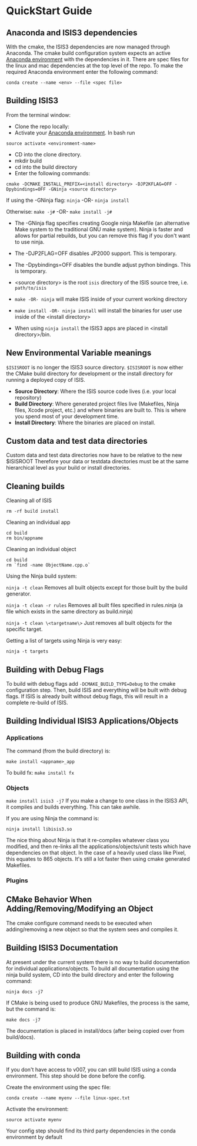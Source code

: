 # QuickStart Guide

## Anaconda and ISIS3 dependencies
With the cmake, the ISIS3 dependencies are now managed through Anaconda. The cmake build configuration system expects an active [Anaconda environment](https://conda.io/docs/user-guide/tasks/manage-environments.html#activating-an-environment) with the dependencies in it. There are spec files for the linux and mac dependencies at the top level of the repo. To make the required Anaconda environment enter the following command:

`conda create --name <env> --file <spec file>`

## Building ISIS3
From the terminal window:
* Clone the repo locally:  <repo directory>
* Activate your [Anaconda environment](https://conda.io/docs/user-guide/tasks/manage-environments.html#activating-an-environment). In bash run

`source activate <environment-name>`

* CD into the clone directory.
* mkdir build
* cd into the build directory
* Enter the following commands:

`cmake -DCMAKE_INSTALL_PREFIX=<install directory> -DJP2KFLAG=OFF -Dpybindings=OFF -GNinja <source directory>`

If using the -GNinja flag:  `ninja` -OR- `ninja install`

Otherwise: `make -j#` -OR- `make install -j#`


* The -GNinja flag specifies creating Google ninja Makefile (an alternative Make system to the traditional GNU make system). Ninja is faster and allows for partial rebuilds, but you can remove this flag if you don't want to use ninja.

* The -DJP2FLAG=OFF disables JP2000 support.  This is temporary.

* The -Dpybindings=OFF disables the bundle adjust python bindings.  This is temporary.

* \<source directory\> is the root `isis` directory of the ISIS source tree, i.e. `path/to/isis` 

* ``` make -OR- ninja ``` will make ISIS inside of your current working directory

* ``` make install -OR- ninja install ``` will install the binaries for user use inside of the \<install directory\>

* When using ``` ninja install ``` the ISIS3 apps are placed in \<install directory\>/bin. 
 


## New Environmental Variable meanings
`$ISISROOT` is no longer the ISIS3 source directory. `$ISISROOT` is now either the CMake build directory for development or the install directory for running a deployed copy of ISIS. 

* **Source Directory**: Where the ISIS source code lives (i.e. your local repository)
* **Build Directory**: Where generated project files live (Makefiles, Ninja files, Xcode project, etc.) and where binaries are built to.  This is where you spend most of your development time. 
* **Install Directory**: Where the binaries are placed on install. 

## Custom data and test data directories
Custom data and test data directories now have to be relative to the new $ISISROOT
Therefore your data or testdata directories must be at the same hierarchical level as your build or install directories.

## Cleaning builds
Cleaning all of ISIS
```
rm -rf build install
```
Cleaning an individual app
```
cd build
rm bin/appname
```
Cleaning an individual object
```
cd build
rm `find -name ObjectName.cpp.o`
```
Using the Ninja build system:

`ninja -t clean` Removes all built objects except for those built by the build generator.

`ninja -t clean -r rules` Removes all built files specified in rules.ninja (a file which exists in the same directory as build.ninja)

`ninja -t clean \<targetname\>` Just removes all built objects for the specific target.

Getting a list of targets using Ninja is very easy:

`ninja -t targets`


## Building with Debug Flags

To build with debug flags add `-DCMAKE_BUILD_TYPE=Debug` to the cmake configuration step. Then, build ISIS and everything will be built with debug flags. If ISIS is already built without debug flags, this will result in a complete re-build of ISIS.

## Building Individual ISIS3 Applications/Objects

### Applications 

The command (from the build directory) is:

`make install <appname>_app`

To build fx:  `make install fx`

### Objects

`make install isis3 -j7`
If you make a change to one class in the ISIS3 API, 
it compiles and builds everything.  This can take awhile.

If you are using Ninja the command is:

`ninja install libisis3.so`

The nice thing about Ninja is that it re-compiles whatever class you modified,
and then re-links all the applications/objects/unit tests which have dependencies
on that object.  In the case of a heavily used class like Pixel, this equates to 865 objects.
It's still a lot faster then using cmake generated Makefiles.

### Plugins

## CMake Behavior When Adding/Removing/Modifying an Object

The cmake configure command needs to be executed when adding/removing a new object so that the system sees and compiles it.  

## Building ISIS3 Documentation

At present under the current system there is no way to build documentation for individual applications/objects.  To build all documentation using the ninja build system, CD into the build directory and enter the following command:

`ninja docs -j7`

If CMake is being used to produce GNU Makefiles, the process is the same, but the command is:

`make docs -j7`

The documentation is placed in install/docs (after being copied over from build/docs).

## Building with conda

If you don't have access to v007, you can still build ISIS using a conda environment. This step should be done before the config.
 
Create the environment using the spec file:

`conda create --name myenv --file linux-spec.txt`

Activate the environment:

`source activate myenv`

Your config step should find its third party dependencies in the conda environment by default

